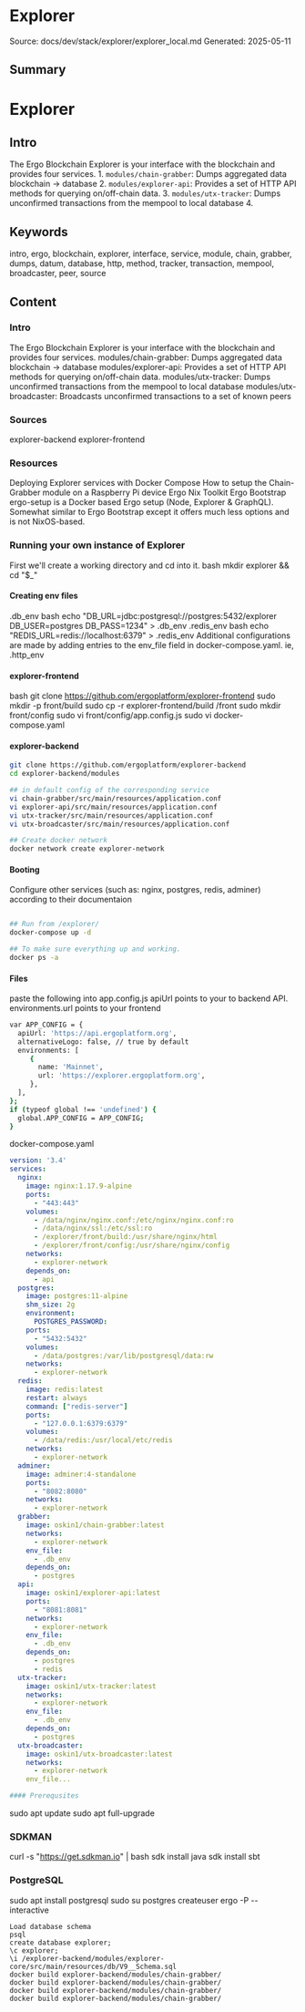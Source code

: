 # Explorer
Source: docs/dev/stack/explorer/explorer_local.md
Generated: 2025-05-11

## Summary
# Explorer

## Intro 

The Ergo Blockchain Explorer is your interface with the blockchain and provides four services. 1. `modules/chain-grabber`: Dumps aggregated data blockchain -> database
2. `modules/explorer-api`: Provides a set of HTTP API methods for querying on/off-chain data. 3. `modules/utx-tracker`: Dumps unconfirmed transactions from the mempool to local database
4.

## Keywords
intro, ergo, blockchain, explorer, interface, service, module, chain, grabber, dumps, datum, database, http, method, tracker, transaction, mempool, broadcaster, peer, source

## Content
### Intro
The Ergo Blockchain Explorer is your interface with the blockchain and provides four services.
modules/chain-grabber: Dumps aggregated data blockchain -> database
modules/explorer-api: Provides a set of HTTP API methods for querying on/off-chain data.
modules/utx-tracker: Dumps unconfirmed transactions from the mempool to local database
modules/utx-broadcaster: Broadcasts unconfirmed transactions to a set of known peers

### Sources
explorer-backend
explorer-frontend

### Resources
Deploying Explorer services with Docker Compose
How to setup the Chain-Grabber module on a Raspberry Pi device
Ergo Nix Toolkit
Ergo Bootstrap
ergo-setup is a Docker based Ergo setup (Node, Explorer & GraphQL). Somewhat similar to Ergo Bootstrap except it offers much less options and is not NixOS-based.

### Running your own instance of Explorer
First we'll create a working directory and cd into it.
bash
mkdir explorer && cd "$_"

#### Creating env files
.db_env
bash
echo "DB_URL=jdbc:postgresql://postgres:5432/explorer
DB_USER=postgres
DB_PASS=1234" > .db_env
.redis_env
bash
echo "REDIS_URL=redis://localhost:6379" > .redis_env
Additional configurations are made by adding entries to the env_file field in docker-compose.yaml. ie, .http_env

#### explorer-frontend
bash
git clone https://github.com/ergoplatform/explorer-frontend
sudo mkdir -p front/build
sudo cp -r explorer-frontend/build /front
sudo mkdir front/config
sudo vi front/config/app.config.js
sudo vi docker-compose.yaml

#### explorer-backend
```bash
git clone https://github.com/ergoplatform/explorer-backend
cd explorer-backend/modules

## in default config of the corresponding service
vi chain-grabber/src/main/resources/application.conf
vi explorer-api/src/main/resources/application.conf
vi utx-tracker/src/main/resources/application.conf
vi utx-broadcaster/src/main/resources/application.conf

## Create docker network
docker network create explorer-network
```

#### Booting
Configure other services (such as: nginx, postgres, redis, adminer) according to their documentaion
```bash

## Run from /explorer/
docker-compose up -d

## To make sure everything up and working.
docker ps -a
```

#### Files
paste the following into app.config.js
apiUrl points to your to backend API. 
environments.url points to your frontend
```bash
var APP_CONFIG = {
  apiUrl: 'https://api.ergoplatform.org',
  alternativeLogo: false, // true by default
  environments: [
     {
       name: 'Mainnet',
       url: 'https://explorer.ergoplatform.org',
     },
  ],
};
if (typeof global !== 'undefined') {
  global.APP_CONFIG = APP_CONFIG;
}
```
docker-compose.yaml
```yaml
version: '3.4'
services:
  nginx:
    image: nginx:1.17.9-alpine
    ports:
      - "443:443"
    volumes:
      - /data/nginx/nginx.conf:/etc/nginx/nginx.conf:ro
      - /data/nginx/ssl:/etc/ssl:ro
      - /explorer/front/build:/usr/share/nginx/html
      - /explorer/front/config:/usr/share/nginx/config
    networks:
      - explorer-network
    depends_on:
      - api
  postgres:
    image: postgres:11-alpine
    shm_size: 2g
    environment:
      POSTGRES_PASSWORD: 
    ports:
      - "5432:5432"
    volumes:
      - /data/postgres:/var/lib/postgresql/data:rw
    networks:
      - explorer-network
  redis:
    image: redis:latest
    restart: always
    command: ["redis-server"]
    ports:
      - "127.0.0.1:6379:6379"
    volumes:
      - /data/redis:/usr/local/etc/redis
    networks:
      - explorer-network
  adminer:
    image: adminer:4-standalone
    ports:
      - "8082:8080"
    networks:
      - explorer-network
  grabber:
    image: oskin1/chain-grabber:latest
    networks:
      - explorer-network
    env_file:
      - .db_env
    depends_on:
      - postgres
  api:
    image: oskin1/explorer-api:latest
    ports:
      - "8081:8081"
    networks:
      - explorer-network
    env_file:
      - .db_env
    depends_on:
      - postgres
      - redis
  utx-tracker:
    image: oskin1/utx-tracker:latest
    networks:
      - explorer-network
    env_file:
      - .db_env
    depends_on:
      - postgres
  utx-broadcaster:
    image: oskin1/utx-broadcaster:latest
    networks:
      - explorer-network
    env_file...

#### Prerequsites
```
sudo apt update
sudo apt full-upgrade

### SDKMAN
curl -s "https://get.sdkman.io" | bash
sdk install java
sdk install sbt

### PostgreSQL
sudo apt install postgresql
sudo su postgres
createuser ergo -P --interactive
```
Load database schema
psql
create database explorer;
\c explorer;
\i /explorer-backend/modules/explorer-core/src/main/resources/db/V9__Schema.sql
docker build explorer-backend/modules/chain-grabber/
docker build explorer-backend/modules/chain-grabber/
docker build explorer-backend/modules/chain-grabber/
docker build explorer-backend/modules/chain-grabber/
